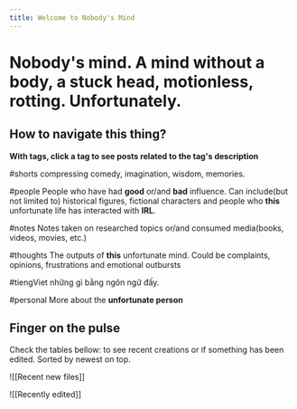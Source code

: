 ```yaml
---
title: Welcome to Nobody's Mind
---
```

# Nobody's mind. A mind without a body, a stuck head, motionless, rotting. Unfortunately.

## How to navigate this thing?

**With tags, click a tag to see posts related to the tag's description**

#shorts 
compressing comedy, imagination, wisdom, memories.

#people
People who have had **good** or/and **bad** influence. Can include(but not limited to) historical figures, fictional characters and people who **this** unfortunate life has interacted with **IRL**.

#notes
Notes taken on researched topics or/and consumed media(books, videos, movies, etc.)

#thoughts
The outputs of **this** unfortunate mind. Could be complaints, opinions, frustrations and emotional outbursts

#tiengViet
những gì bằng ngôn ngữ đấy.

#personal
More about the **unfortunate person**

## Finger on the pulse

Check the tables bellow: to see recent creations or if something has been edited. Sorted by newest on top.

![[Recent new files]]

![[Recently edited]]


